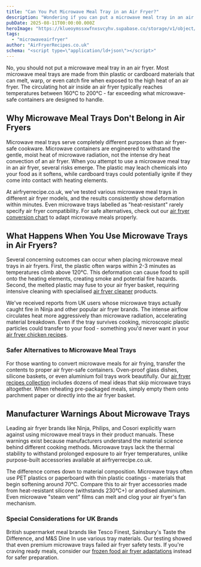 ```yaml
---
title: "Can You Put Microwave Meal Tray in an Air Fryer?"
description: "Wondering if you can put a microwave meal tray in an air fryer? Discover safety tips, risks, and alternatives for UK air fryer users."
pubDate: 2025-08-11T00:00:00.000Z
heroImage: "https://klueoymssxwfnxsvcyhv.supabase.co/storage/v1/object/public/md/can-you-put-microwave-meal-tray-in-air-fryer-46d5c607.png"
tags:
  - "microwaveairfryer"
author: "AirFryerRecipes.co.uk"
schema: "<script type=\"application/ld+json\"></script>"
---
```


<p>No, you should not put a microwave meal tray in an air fryer. Most microwave meal trays are made from thin plastic or cardboard materials that can melt, warp, or even catch fire when exposed to the high heat of an air fryer. The circulating hot air inside an air fryer typically reaches temperatures between 160°C to 200°C - far exceeding what microwave-safe containers are designed to handle.</p>

<h2>Why Microwave Meal Trays Don't Belong in Air Fryers</h2>
<p>Microwave meal trays serve completely different purposes than air fryer-safe cookware. Microwave containers are engineered to withstand the gentle, moist heat of microwave radiation, not the intense dry heat convection of an air fryer. When you attempt to use a microwave meal tray in an air fryer, several risks emerge. The plastic may leach chemicals into your food as it softens, while cardboard trays could potentially ignite if they come into contact with heating elements.</p>
<p>At airfryerrecipe.co.uk, we've tested various microwave meal trays in different air fryer models, and the results consistently show deformation within minutes. Even microwave trays labelled as "heat-resistant" rarely specify air fryer compatibility. For safe alternatives, check out our <a href=https://www.airfryerrecipe.co.uk/air-fryer-conversion-chart>air fryer conversion chart</a> to adapt microwave meals properly.</p>

<h2>What Happens When You Use Microwave Trays in Air Fryers?</h2>
<p>Several concerning outcomes can occur when placing microwave meal trays in air fryers. First, the plastic often warps within 2-3 minutes as temperatures climb above 120°C. This deformation can cause food to spill onto the heating elements, creating smoke and potential fire hazards. Second, the melted plastic may fuse to your air fryer basket, requiring intensive cleaning with specialised <a href=https://www.airfryerrecipe.co.uk/air-fryer-cleaner>air fryer cleaner</a> products.</p>
<p>We've received reports from UK users whose microwave trays actually caught fire in Ninja and other popular air fryer brands. The intense airflow circulates heat more aggressively than microwave radiation, accelerating material breakdown. Even if the tray survives cooking, microscopic plastic particles could transfer to your food - something you'd never want in your <a href=https://www.airfryerrecipe.co.uk/recipe-category/chicken>air fryer chicken recipes</a>.</p>

<h3>Safer Alternatives to Microwave Meal Trays</h3>
<p>For those wanting to convert microwave meals for air frying, transfer the contents to proper air fryer-safe containers. Oven-proof glass dishes, silicone baskets, or even aluminium foil trays work beautifully. Our <a href=https://www.airfryerrecipe.co.uk/recipes>air fryer recipes collection</a> includes dozens of meal ideas that skip microwave trays altogether. When reheating pre-packaged meals, simply empty them onto parchment paper or directly into the air fryer basket.</p>

<h2>Manufacturer Warnings About Microwave Trays</h2>
<p>Leading air fryer brands like Ninja, Philips, and Cosori explicitly warn against using microwave meal trays in their product manuals. These warnings exist because manufacturers understand the material science behind different cooking methods. Microwave trays lack the thermal stability to withstand prolonged exposure to air fryer temperatures, unlike purpose-built accessories available at airfryerrecipe.co.uk.</p>
<p>The difference comes down to material composition. Microwave trays often use PET plastics or paperboard with thin plastic coatings - materials that begin softening around 70°C. Compare this to air fryer accessories made from heat-resistant silicone (withstands 230°C+) or anodised aluminium. Even microwave "steam vent" films can melt and clog your air fryer's fan mechanism.</p>

<h3>Special Considerations for UK Brands</h3>
<p>British supermarket meal brands like Tesco Finest, Sainsbury's Taste the Difference, and M&S Dine In use various tray materials. Our testing showed that even premium microwave trays failed air fryer safety tests. If you're craving ready meals, consider our <a href=https://www.airfryerrecipe.co.uk/recipe-category/frozen-foods>frozen food air fryer adaptations</a> instead for safer preparation.</p>